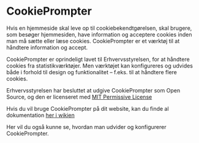 CookiePrompter
==============
Hvis en hjemmeside skal leve op til cookiebekendtgørelsen, skal brugere, som besøger hjemmesiden, have information og acceptere cookies inden man må sætte eller læse cookies. CookiePrompter er et værktøj til at håndtere information og accept.

CookiePrompter er oprindeligt lavet til Erhvervsstyrelsen, for at håndtere cookies fra statistikværktøjer.  Men værktøjet kan konfigureres og udvides både i forhold til design og funktionalitet – f.eks. til at håndtere flere cookies.

Erhvervsstyrelsen har besluttet at udgive CookiePrompter som Open Source, og den er licenseret med [MIT Permissive License](https://github.com/CookiePrompter/CookiePrompter/blob/master/LICENSE.txt) 	

Hvis du vil bruge CookiePrompter på dit website, kan du finde al dokumentation [her i wikien](https://github.com/CookiePrompter/CookiePrompter/wiki)

Her vil du også kunne se, hvordan man udvider og konfigurerer CookiePrompter.
